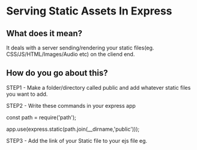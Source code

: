 <h1> Serving Static Assets In Express </h1>
<h2> What does it mean? </h2>
<p> It deals with a server sending/rendering your static files(eg. CSS/JS/HTML/Images/Audio etc) on the cliend end. </p>
<h2> How do you go about this?</h2>
<p>STEP1 - Make a folder/directory called public and add whatever static files you want to add.</p>
<p>STEP2 - Write these commands in your express app</p>
<p> const path = require('path');</p>
<p> app.use(express.static(path.join(__dirname,'public')));  </p>
<p>STEP3 - Add the link of your Static file to your ejs file eg.</p>
<link rel="stylesheet" href="/app.css"> 
 
